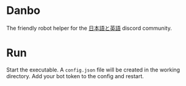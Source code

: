 ﻿# Danbo
The friendly robot helper for the [日本語と英語](http://discord.gg/nte) discord community.

# Run

Start the executable. A `config.json` file will be created in the working directory. Add your bot token to the config and restart.

